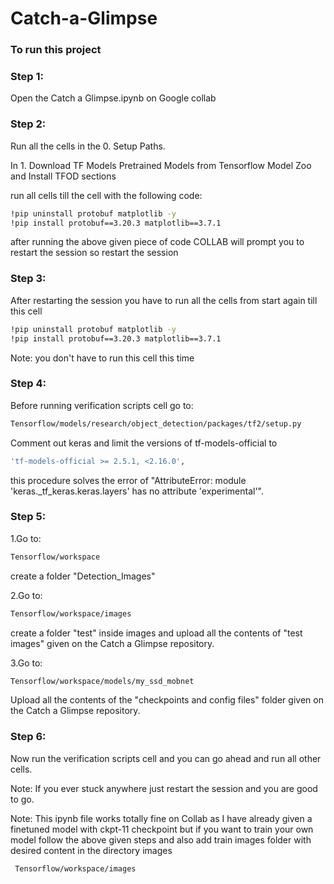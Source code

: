 # Catch-a-Glimpse



### To run this project 

### Step 1:
Open the Catch a Glimpse.ipynb on Google collab

### Step 2:
Run all the cells in the  0. Setup Paths.

In 1. Download TF Models Pretrained Models from Tensorflow Model Zoo and Install TFOD sections

run all cells till the cell with the following code:
   ```sh
   !pip uninstall protobuf matplotlib -y
   !pip install protobuf==3.20.3 matplotlib==3.7.1
   ```
after running the above given piece of code COLLAB will prompt you to restart the session
so restart the session

### Step 3:
After restarting the session you have to run all the cells from start again till this cell
   ```sh
   !pip uninstall protobuf matplotlib -y
   !pip install protobuf==3.20.3 matplotlib==3.7.1
   ```

Note: you don't have to run this cell this time

### Step 4:
Before running verification scripts cell go to: 
   ```sh
  Tensorflow/models/research/object_detection/packages/tf2/setup.py
   
   ```

Comment out keras and limit the versions of tf-models-official to 

```sh
'tf-models-official >= 2.5.1, <2.16.0',
```
this procedure solves the error of  "AttributeError: module 'keras._tf_keras.keras.layers' has no attribute 'experimental'".

### Step 5:

1.Go to:
   ```sh
  Tensorflow/workspace
   ```
create a folder "Detection_Images"


2.Go to:
   ```sh
  Tensorflow/workspace/images
   ```
create a folder "test" inside images and upload all the contents of "test images" given on the Catch a Glimpse repository.

3.Go to:
   ```sh
  Tensorflow/workspace/models/my_ssd_mobnet
   ```
Upload all the contents of the "checkpoints and config files" folder given on the Catch a Glimpse repository.

### Step 6:
Now run the verification scripts cell and you can go ahead and run all other cells.

Note: If you ever stuck anywhere just restart the session and you are good to go.
 
Note: This ipynb file works totally fine on Collab as I have already given a finetuned model with ckpt-11 checkpoint but if you want to train your own model follow the above given steps and also add train images folder with desired content in the directory images
 ```sh
  Tensorflow/workspace/images
   ```
